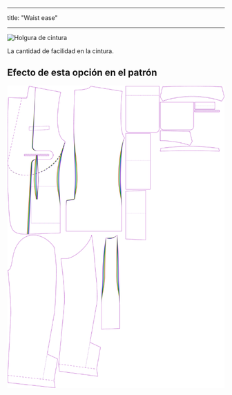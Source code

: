 - - -
title: "Waist ease"
- - -

![Holgura de cintura](waistease.svg)

La cantidad de facilidad en la cintura.

## Efecto de esta opción en el patrón

![Esta imagen muestra el efecto de esta opción superponiendo varias variantes que tienen un valor diferente para esta opción](jaeger_waistease_sample.svg "Effect of this option on the pattern")
